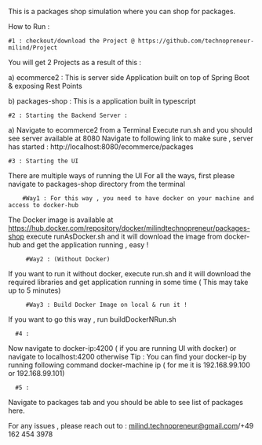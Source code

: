 This is a packages shop simulation where you can shop for packages.

How to Run :

    #1 : checkout/download the Project @ https://github.com/technopreneur-milind/Project

You will get 2 Projects as a result of this :

a) ecommerce2 : This is server side Application built on top of Spring Boot & exposing Rest Points

b) packages-shop : This is a application built in typescript

    #2 : Starting the Backend Server : 

  a) Navigate to ecommerce2 from a Terminal
  Execute run.sh and you should see server available at 8080
  Navigate to following link to make sure , server has started :
  http://localhost:8080/ecommerce/packages
  
  
    #3 : Starting the UI 
 There are multiple ways of running the UI 
 For all the ways, first please navigate to packages-shop directory from the terminal
 
        #Way1 : For this way , you need to have docker on your machine and access to docker-hub
 The Docker image is available at https://hub.docker.com/repository/docker/milindtechnopreneur/packages-shop
  execute runAsDocker.sh and it will download the image from docker-hub and get the application running , easy !
  
         #Way2 : (Without Docker)
 If you want to run it without docker, execute run.sh and it will download the required libraries and get application running 
 in some time ( This may take up to 5 minutes)
 
         #Way3 : Build Docker Image on local & run it !
 If you want to go this way , run buildDockerNRun.sh 
 
      #4 :
 Now navigate to docker-ip:4200 ( if you are running UI with docker) or navigate to localhost:4200 otherwise
 Tip : You can find your docker-ip by running following command 
 docker-machine ip  ( for me it is 192.168.99.100 or 192.168.99.101)
 
      #5 : 
 Navigate to packages tab and you should be able to see list of packages here.
 
 
 
 For any issues , please reach out to : milind.technopreneur@gmail.com/+49 162 454 3978
 
 

